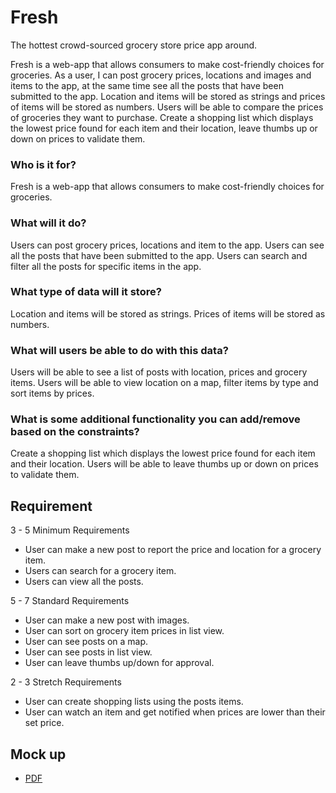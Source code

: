 # Fresh
The hottest crowd-sourced grocery store price app around. 


Fresh is a web-app that allows consumers to make cost-friendly choices for groceries. As a user, I can post grocery prices, locations and images and items to the app, at the same time see all the posts that have been submitted to the app. Location and items will be stored as strings and prices of items will be stored as numbers. Users will be able to compare the prices of groceries they want to purchase. Create a shopping list which displays the lowest price found for each item and their location, leave thumbs up or down on prices to validate them.

### Who is it for?
Fresh is a web-app that allows consumers to make cost-friendly choices for groceries. 

### What will it do?
Users can post grocery prices, locations and item to the app.
Users can see all the posts that have been submitted to the app.
Users can search and filter all the posts for specific items in the app.

### What type of data will it store?
Location and items will be stored as strings.
Prices of items will be stored as numbers.

### What will users be able to do with this data?
Users will be able to see a list of posts with location, prices and grocery items.
Users will be able to view location on a map, filter items by type and sort items by prices.

### What is some additional functionality you can add/remove based on the constraints?
Create a shopping list which displays the lowest price found for each item and their location. 
Users will be able to leave thumbs up or down on prices to validate them.

## Requirement

3 - 5 Minimum Requirements

* User can make a new post to report the price and location for a grocery item.
* Users can search for a grocery item.
* Users can view all the posts.

5 - 7 Standard Requirements

* User can make a new post with images.
* User can sort on grocery item prices in list view.
* User can see posts on a map.
* User can see posts in list view.
* User can leave thumbs up/down for approval.

2 - 3 Stretch Requirements

* User can create shopping lists using the posts items.
* User can watch an item and get notified when prices are lower than their set price.

## Mock up
* [PDF](fresh.pdf)
